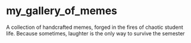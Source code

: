 # my_gallery_of_memes
A collection of handcrafted memes, forged in the fires of chaotic student life. Because sometimes, laughter is the only way to survive the semester
